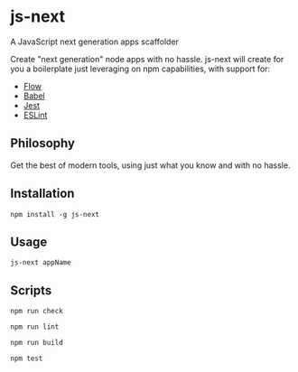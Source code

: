 # js-next
A JavaScript next generation apps scaffolder


Create "next generation" node apps with no hassle.
js-next will create for you a boilerplate just leveraging on npm capabilities, with support for:
  - [Flow](https://flowtype.org)
  - [Babel](https://babeljs.io)
  - [Jest](https://facebook.github.io/jest/)
  - [ESLint](http://eslint.org)
  
## Philosophy
Get the best of modern tools, using just what you know and with no hassle.


## Installation
` npm install -g js-next `

## Usage
`js-next appName`

## Scripts
`npm run check`

`npm run lint`

`npm run build`

`npm test`
